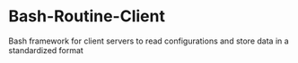 # Bash-Routine-Client
Bash framework for client servers to read configurations and store data in a standardized format
